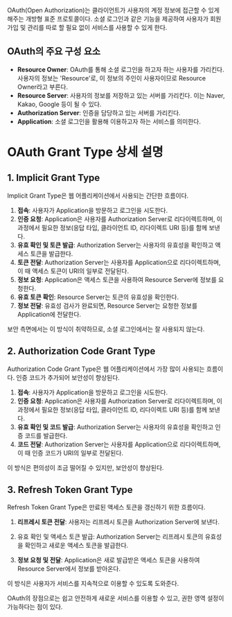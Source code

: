 OAuth(Open Authorization)는 클라이언트가 사용자의 계정 정보에 접근할 수 있게 해주는 개방형 표준 프로토콜이다. 소셜 로그인과 같은 기능을 제공하여 사용자가 회원 가입 및 관리를 따로 할 필요 없이 서비스를 사용할 수 있게 한다.

## OAuth의 주요 구성 요소

- **Resource Owner**: OAuth를 통해 소셜 로그인을 하고자 하는 사용자를 가리킨다. 사용자의 정보는 'Resource'로, 이 정보의 주인이 사용자이므로 Resource Owner라고 부른다.
- **Resource Server**: 사용자의 정보를 저장하고 있는 서버를 가리킨다. 이는 Naver, Kakao, Google 등이 될 수 있다.
- **Authorization Server**: 인증을 담당하고 있는 서버를 가리킨다.
- **Application**: 소셜 로그인을 활용해 이용하고자 하는 서비스를 의미한다.

# OAuth Grant Type 상세 설명

## 1. Implicit Grant Type

Implicit Grant Type은 웹 어플리케이션에서 사용되는 간단한 흐름이다.

1. **접속**: 사용자가 Application을 방문하고 로그인을 시도한다.
1. **인증 요청**: Application은 사용자를 Authorization Server로 리다이렉트하며, 이 과정에서 필요한 정보(응답 타입, 클라이언트 ID, 리다이렉트 URI 등)를 함께 보낸다.
1. **유효 확인 및 토큰 발급**: Authorization Server는 사용자의 유효성을 확인하고 액세스 토큰을 발급한다.
1. **토큰 전달**: Authorization Server는 사용자를 Application으로 리다이렉트하며, 이 때 액세스 토큰이 URI의 일부로 전달된다.
1. **정보 요청**: Application은 액세스 토큰을 사용하여 Resource Server에 정보를 요청한다.
1. **유효 토큰 확인**: Resource Server는 토큰의 유효성을 확인한다.
1. **정보 전달**: 유효성 검사가 완료되면, Resource Server는 요청한 정보를 Application에 전달한다.

보안 측면에서는 이 방식이 취약하므로, 소셜 로그인에서는 잘 사용되지 않는다.

## 2. Authorization Code Grant Type

Authorization Code Grant Type은 웹 어플리케이션에서 가장 많이 사용되는 흐름이다. 인증 코드가 추가되어 보안성이 향상된다.

1. **접속**: 사용자가 Application을 방문하고 로그인을 시도한다.
1. **인증 요청**: Application은 사용자를 Authorization Server로 리다이렉트하며, 이 과정에서 필요한 정보(응답 타입, 클라이언트 ID, 리다이렉트 URI 등)를 함께 보낸다.
1. **유효 확인 및 코드 발급**: Authorization Server는 사용자의 유효성을 확인하고 인증 코드를 발급한다.
1. **코드 전달**: Authorization Server는 사용자를 Application으로 리다이렉트하며, 이 때 인증 코드가 URI의 일부로 전달된다.

이 방식은 편의성이 조금 떨어질 수 있지만, 보안성이 향상된다.

## 3. Refresh Token Grant Type

Refresh Token Grant Type은 만료된 액세스 토큰을 갱신하기 위한 흐름이다.

1. **리프레시 토큰 전달**: 사용자는 리프레시 토큰을 Authorization Server에 보낸다.
1. 유효 확인 및 액세스 토큰 발급: Authorization Server는 리프레시 토큰의 유효성을 확인하고 새로운 액세스 토큰을 발급한다.

1. **정보 요청 및 전달**: Application은 새로 발급받은 액세스 토큰을 사용하여 Resource Server에서 정보를 받아온다.

이 방식은 사용자가 서비스를 지속적으로 이용할 수 있도록 도와준다.

OAuth의 장점으로는 쉽고 안전하게 새로운 서비스를 이용할 수 있고, 권한 영역 설정이 가능하다는 점이 있다.
